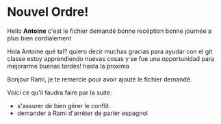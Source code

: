 # Nouvel Ordre!


Hello **Antoine** c'est le fichier demandé 
bonne recéption 
bonne journée 
a plus
bien cordialement

Hola Antoine
qué tal? 
quiero decir muchas gracias para ayudar con el git classe
estoy apprendiendo nuevas cosas y se fue una opportunidad para mejorarme
buenas tardés! 
hasta la proxima


Bonjour Rami, je te remercie pour avoir ajouté le fichier demandé.

Voici ce qu'il faudra faire par la suite:
- s'assurer de bien gérer le conflit.
- demander à Rami d'arrêter de parler espagnol 